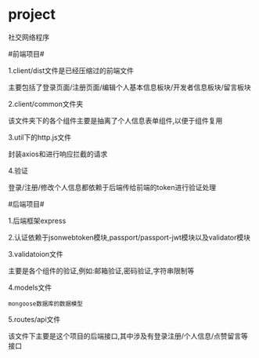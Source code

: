 # project
社交网络程序

#前端项目#

1.client/dist文件是已经压缩过的前端文件

  主要包括了登录页面/注册页面/编辑个人基本信息板块/开发者信息板块/留言板块
  
2.client/common文件夹

  该文件夹下的各个组件主要是抽离了个人信息表单组件,以便于组件复用
  
3.util下的http.js文件

  封装axios和进行响应拦截的请求
  
4.验证

登录/注册/修改个人信息都依赖于后端传给前端的token进行验证处理


#后端项目#

1.后端框架express

2.认证依赖于jsonwebtoken模块,passport/passport-jwt模块以及validator模块

3.validatoion文件

  主要是各个组件的验证,例如:邮箱验证,密码验证,字符串限制等

4.models文件

    mongoose数据库的数据模型
    
5.routes/api文件
  
  该文件下主要是这个项目的后端接口,其中涉及有登录注册/个人信息/点赞留言等接口
  
